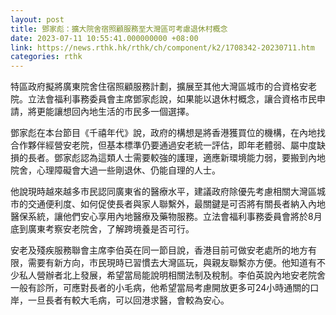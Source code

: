 ```yaml
---
layout: post
title: 鄧家彪：擴大院舍宿照顧服務至大灣區可考慮退休村概念
date: 2023-07-11 10:55:41.000000000 +08:00
link: https://news.rthk.hk/rthk/ch/component/k2/1708342-20230711.htm
categories: rthk
---
```


特區政府擬將廣東院舍住宿照顧服務計劃，擴展至其他大灣區城市的合資格安老院。立法會福利事務委員會主席鄧家彪說，如果能以退休村概念，讓合資格市民申請，將更能讓想回內地生活的市民多一個選擇。

鄧家彪在本台節目《千禧年代》說，政府的構想是將香港獲買位的機構，在內地找合作夥伴經營安老院，但基本標準仍要通過安老統一評估，即年老體弱、屬中度缺損的長者。鄧家彪認為這類人士需要較強的護理，適應新環境能力弱，要搬到內地院舍，心理障礙會大過一些剛退休、仍能自理的人士。

他說現時越來越多市民認同廣東省的醫療水平，建議政府除優先考慮相關大灣區城市的交通便利度、如何促使長者與家人聯繫外，最關鍵是可否將有關長者納入內地醫保系統，讓他們安心享用內地醫療及藥物服務。立法會福利事務委員會將於8月底到廣東考察安老院舍，了解跨境養是否可行。

安老及殘疾服務聯會主席李伯英在同一節目說，香港目前可做安老處所的地方有限，需要有新方向，市民現時已習慣去大灣區玩，與親友聯繫亦方便。他知道有不少私人營辦者北上發展，希望當局能說明相關法制及稅制。李伯英說內地安老院舍一般有診所，可應對長者的小毛病，他希望當局考慮開放更多可24小時通關的口岸，一旦長者有較大毛病，可以回港求醫，會較為安心。
